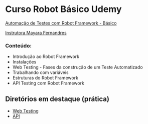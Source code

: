 # Curso Robot Básico Udemy
[Automação de Testes com Robot Framework - Básico](https://www.udemy.com/course/automacao-de-testes-com-robot-framework-basico)

[Instrutora Mayara Fernandres](https://www.linkedin.com/in/mayfernandes/)

### Conteúdo:
 - Introdução ao Robot Framework
 - Instalações
 - Web Testing - Fases da construção de um Teste Automatizado
 - Trabalhando com variáveis
 - Estruturas do Robot Framework
 - API Testing com Robot Framework
  
## Diretórios em destaque (prática)
- [Web Testing](https://github.com/renanslopes/curso_robot_basico_udemy/tree/main/Web_Testing)
- [API](https://github.com/renanslopes/curso_robot_basico_udemy/tree/main/ApiTesting/Exercicio)
